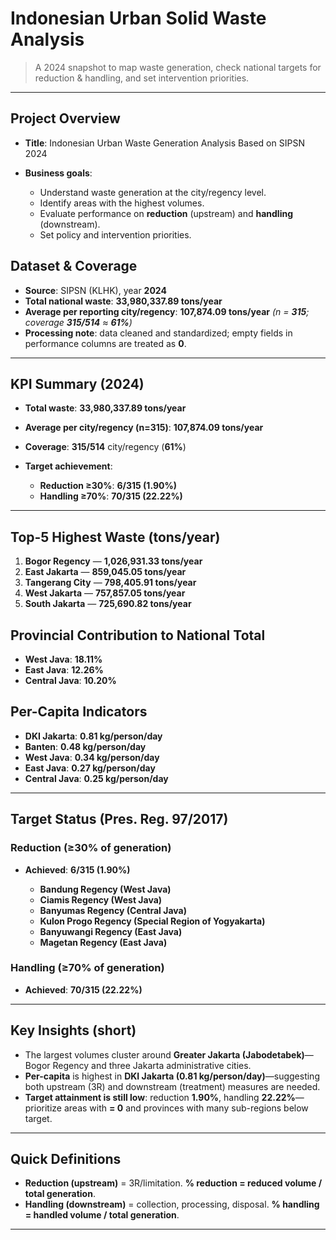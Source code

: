 # Indonesian Urban Solid Waste Analysis

> A 2024 snapshot to map waste generation, check national targets for reduction & handling, and set intervention priorities.

---

## Project Overview

* **Title**: Indonesian Urban Waste Generation Analysis Based on SIPSN 2024
* **Business goals**:

  * Understand waste generation at the city/regency level.
  * Identify areas with the highest volumes.
  * Evaluate performance on **reduction** (upstream) and **handling** (downstream).
  * Set policy and intervention priorities.

## Dataset & Coverage

* **Source**: SIPSN (KLHK), year **2024**
* **Total national waste**: **33,980,337.89 tons/year**
* **Average per reporting city/regency**: **107,874.09 tons/year** *(n = **315**; coverage **315/514** ≈ **61%**)*
* **Processing note**: data cleaned and standardized; empty fields in performance columns are treated as **0**.

---

## KPI Summary (2024)

* **Total waste**: **33,980,337.89 tons/year**
* **Average per city/regency (n=315)**: **107,874.09 tons/year**
* **Coverage**: **315/514** city/regency (**61%**)
* **Target achievement**:

  * **Reduction ≥30%**: **6/315 (1.90%)**
  * **Handling ≥70%**: **70/315 (22.22%)**

---

## Top-5 Highest Waste (tons/year)

1. **Bogor Regency** — **1,026,931.33 tons/year**
2. **East Jakarta** — **859,045.05 tons/year**
3. **Tangerang City** — **798,405.91 tons/year**
4. **West Jakarta** — **757,857.05 tons/year**
5. **South Jakarta** — **725,690.82 tons/year**

## Provincial Contribution to National Total 

* **West Java**: **18.11%**
* **East Java**: **12.26%**
* **Central Java**: **10.20%**

## Per-Capita Indicators


* **DKI Jakarta**: **0.81 kg/person/day**
* **Banten**: **0.48 kg/person/day**
* **West Java**: **0.34 kg/person/day**
* **East Java**: **0.27 kg/person/day**
* **Central Java**: **0.25 kg/person/day**

---

## Target Status (Pres. Reg. 97/2017)

### Reduction (≥30% of generation)

* **Achieved**: **6/315 (1.90%)**

  * **Bandung Regency (West Java)**
  * **Ciamis Regency (West Java)**
  * **Banyumas Regency (Central Java)**
  * **Kulon Progo Regency (Special Region of Yogyakarta)**
  * **Banyuwangi Regency (East Java)**
  * **Magetan Regency (East Java)**

### Handling (≥70% of generation)

* **Achieved**: **70/315 (22.22%)**

---

## Key Insights (short)

* The largest volumes cluster around **Greater Jakarta (Jabodetabek)**—Bogor Regency and three Jakarta administrative cities.
* **Per-capita** is highest in **DKI Jakarta (0.81 kg/person/day)**—suggesting both upstream (3R) and downstream (treatment) measures are needed.
* **Target attainment is still low**: reduction **1.90%**, handling **22.22%**—prioritize areas with **= 0** and provinces with many sub-regions below target.

---

## Quick Definitions

* **Reduction (upstream)** = 3R/limitation. **% reduction = reduced volume / total generation**.
* **Handling (downstream)** = collection, processing, disposal. **% handling = handled volume / total generation**.

---
